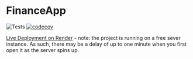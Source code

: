# FinanceApp

![Tests](https://github.com/KevLoughrey/FinanceApp/actions/workflows/tests.yml/badge.svg)
[![codecov](https://codecov.io/gh/KevLoughrey/FinanceApp/branch/main/graph/badge.svg)](https://codecov.io/gh/KevLoughrey/FinanceApp)


[Live Deployment on Render](https://financeapp-x3ki.onrender.com/) - note: the project is running on a free sever instance. As such, there may be a delay of up to one minute when you first open it as the server spins up.